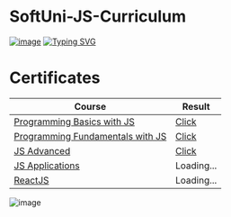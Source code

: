 # SoftUni-JS-Curriculum
[![image](https://user-images.githubusercontent.com/90397928/140603839-af82656c-6920-4732-863d-d85cc2aff7fc.png)](https://softuni.bg/)
[![Typing SVG](https://readme-typing-svg.herokuapp.com?multiline=true&width=650&lines=First+steps+into+the+world+of+Software+Development)](https://git.io/typing-svg)


# Certificates
| Course  | Result |
| ------------- | ------------- |
| [Programming Basics with JS](https://softuni.bg/trainings/3362/programming-basics-with-javascript-april-2021)  | [Click](https://softuni.bg/certificates/details/106635/fdf2a94e) 
| [Programming Fundamentals with JS](https://softuni.bg/trainings/3367/js-fundamentals-may-2021)  | [Click](https://softuni.bg/certificates/details/111287/4aa78be1)  |
| [JS Advanced](https://softuni.bg/trainings/3487/js-advanced-september-2021/)  | [Click](https://softuni.bg/certificates/details/114887/d8170bd5)  |
| [JS Applications](https://softuni.bg/trainings/3488/js-applications-october-2021/)  | Loading...|
| [ReactJS](https://softuni.bg/trainings/3575/reactjs-november-2021)  | Loading...| ![image](https://i.postimg.cc/YqkYTcyW/Graduation-Male-Version.png)
![image](https://i.postimg.cc/YqkYTcyW/Graduation-Male-Version.png)





